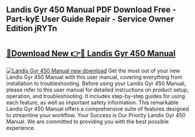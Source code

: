 ## Landis Gyr 450 Manual PDF Download Free - Part-kyE User Guide Repair - Service Owner Edition jRYTn

# <h2><a href="http://bc84246.oget.top/?id=Landis+Gyr+450+Manual">🔗Download New 👉🔴 Landis Gyr 450 Manual</a></h2>

[![Landis Gyr 450 Manual new download](https://i.imgur.com/5g1atiW.png)](http://bc84246.oget.top/?id=Landis+Gyr+450+Manual)
Get the most out of your new Landis Gyr 450 Manual with this user manual, covering everything from installation to troubleshooting. Before using your Landis Gyr 450 Manual, please refer to this user manual for detailed instructions on product setup, operation, and troubleshooting. It includes step-by-step guides for using each feature, as well as important safety information. This remarkable Landis Gyr 450 Manual offers a comprehensive suite of features designed to streamline your workflow. Your Success is Our Priority Landis Gyr 450 Manual. We are committed to providing you with the best possible experience.
